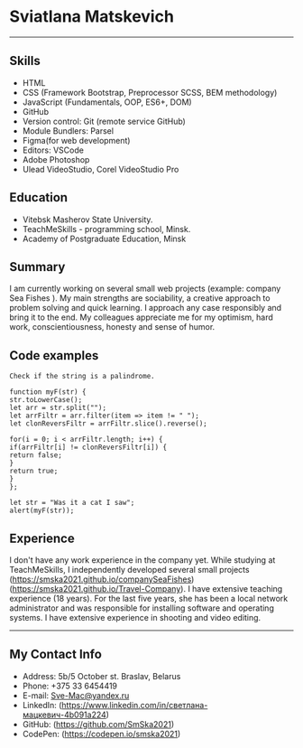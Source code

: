# **Sviatlana Matskevich**
***********************
## **Skills**
* HTML
* CSS (Framework Bootstrap, Preprocessor SCSS, BEM methodology)
* JavaScript (Fundamentals, OOP, ES6+, DOM)
* GitHub
* Version control: Git (remote service GitHub)
* Module Bundlers: Parsel
* Figma(for web development)
* Editors: VSCode
* Adobe Photoshop
* Ulead VideoStudio, Corel VideoStudio Pro


## **Education**
* Vitebsk Masherov State University.
* TeachMeSkills - programming school, Minsk.
* Academy of Postgraduate Education, Minsk

## **Summary**
I am currently working on several small web projects (example: company Sea Fishes ). My main strengths are sociability, a creative approach to problem solving and quick learning. I approach any case responsibly and bring it to the end. My colleagues appreciate me for my optimism, hard work, conscientiousness, honesty and sense of humor.

## **Code examples**
````
Check if the string is a palindrome.

function myF(str) {
str.toLowerCase();
let arr = str.split("");
let arrFiltr = arr.filter(item => item != " ");
let clonReversFiltr = arrFiltr.slice().reverse();

for(i = 0; i < arrFiltr.length; i++) {
if(arrFiltr[i] != clonReversFiltr[i]) {
return false;
} 
return true;
}
};

let str = "Was it a cat I saw";
alert(myF(str));

````
## **Experience**
I don't have any work experience in the company yet. While studying at TeachMeSkills, I independently developed several small projects (https://smska2021.github.io/companySeaFishes) (https://smska2021.github.io/Travel-Company). I have extensive teaching experience (18 years). For the last five years, she has been a local network administrator and was responsible for installing software and operating systems. I have extensive experience in shooting and video editing.


---
## **My Contact Info**
* Address: 5b/5 October st. Braslav, Belarus
* Phone: +375 33 6454419
* E-mail: Sve-Mac@yandex.ru
* LinkedIn: (https://www.linkedin.com/in/светлана-мацкевич-4b091a224)
* GitHub: (https://github.com/SmSka2021)
* CodePen: (https://codepen.io/smska2021)



